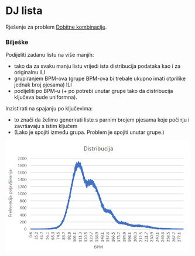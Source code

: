 # DJ lista

Rješenje za problem [Dobitne kombinacije](https://xfer.hr/natjecanje/index.php).

### Bilješke

Podijeliti zadanu listu na više manjih:
 - tako da za svaku manju listu vrijedi ista distribucija podataka kao i za originalnu ILI
 - grupiranjem BPM-ova (grupe BPM-ova bi trebale ukupno imati otprilike jednak broj pjesama) ILI
 - podijeliti po BPM-u (+ po potrebi unutar grupe tako da distribucija ključeva bude uniformna).

Inzistirati na spajanju po ključevima:
 - to znači da želimo generirati liste s parnim brojem pjesama koje počinju i završavaju s istim ključem
 - (Lako je spojiti između grupa. Problem je spojiti unutar grupe.)

![BPM Distribution](bpm_distribution.png)
